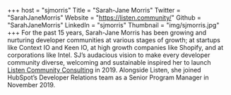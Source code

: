 +++
host = "sjmorris"
Title = "Sarah-Jane Morris"
Twitter = "SarahJaneMorris"
Website = "https://listen.community/"
Github = "SarahJaneMorris"
LinkedIn = "sjmorris"
Thumbnail = "img/sjmorris.jpg"
+++
For the past 15 years, Sarah-Jane Morris has been growing and nurturing developer communities at various stages of growth; at startups like Context IO and Keen IO, at high growth companies like Shopify, and at corporations like Intel. SJ’s audacious vision to make every developer community diverse, welcoming and sustainable inspired her to launch [Listen Community Consulting](http://listen.community/) in 2019. Alongside Listen, she joined HubSpot’s Developer Relations team as a Senior Program Manager in November 2019.
